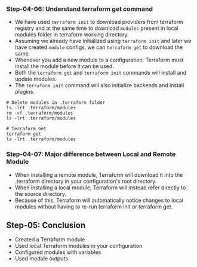 
### Step-04-06: Understand terraform get command
- We have used `terraform init` to download providers from terraform registry and at the same time to download `modules` present in local modules folder in terraform working directory. 
- Assuming we already have initialized using `terraform init` and later we have created `module` configs, we can `terraform get` to download the same.
- Whenever you add a new module to a configuration, Terraform must install the module before it can be used. 
- Both the `terraform get` and `terraform init` commands will install and update modules. 
- The `terraform init` command will also initialize backends and install plugins.
```
# Delete modules in .terraform folder
ls -lrt .terraform/modules
rm -rf .terraform/modules
ls -lrt .terraform/modules

# Terraform Get
terraform get
ls -lrt .terraform/modules
```
### Step-04-07: Major difference between Local and Remote Module
- When installing a remote module, Terraform will download it into the .terraform directory in your configuration's root directory. 
- When installing a local module, Terraform will instead refer directly to the source directory. 
- Because of this, Terraform will automatically notice changes to local modules without having to re-run terraform init or terraform get.

## Step-05: Conclusion
- Created a Terraform module
- Used local Terraform modules in your configuration
- Configured modules with variables
- Used module outputs
